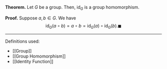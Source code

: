 **Theorem.** Let $G$ be a group. Then, $\text{id}_{G}$ is a group homomorphism.

**Proof.** Suppose $a,b\in G$. We have $$\text{id}_{G}(a\circ b)=a\circ b=\text{id}_{G}(a)\circ \text{id}_{G}(b).\blacksquare$$
***
Definitions used:
- [[Group]]
- [[Group Homomorphism]]
- [[Identity Function]]
